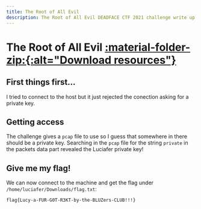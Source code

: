```yaml
---
title: The Root of All Evil
description: The Root of All Evil DEADFACE CTF 2021 challenge write up.
---
```


# The Root of All Evil <a href='/assets/resources/CTFs/DEADFACE_CTF_2021/TheRootOfAllEvil-resources.zip' title="Download resources"> :material-folder-zip:{:alt="Download resources"} </a>

## First things first...

I tried to connect to the host but it just rejected the conection asking for a private key. 

## Getting access

The challenge gives a `pcap` file to use so I guess that somewhere in there should be a private key. Searching in the `pcap` file for the string `private` in the packets data part revealed the Luciafer private key!

## Give me my flag!

We can now connect to the machine and get the flag under `/home/luciafer/Downloads/flag.txt`:

```
flag{Lucy-a-FUR-G0T-R3KT-by-the-BLUZers-CLUB!!!}
```
